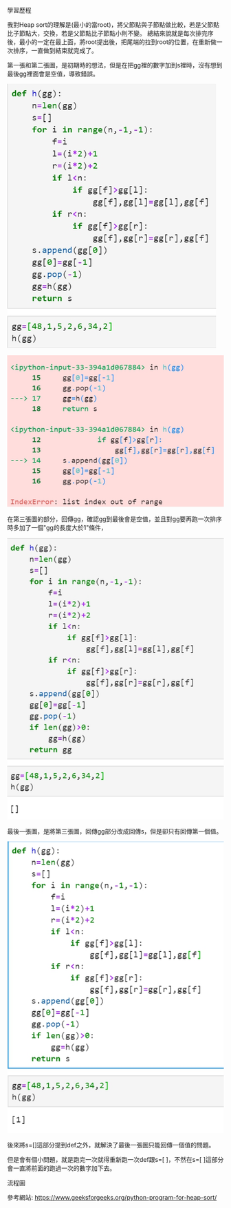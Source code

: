 學習歷程

我對Heap sort的理解是(最小的當root)，將父節點與子節點做比較，若是父節點比子節點大，交換，若是父節點比子節點小則不變。
總結來說就是每次排完序後，最小的一定在最上面，將root提出後，把尾端的拉到root的位置，在重新做一次排序，一直做到結束就完成了。

第一張和第二張圖，是初期時的想法，但是在把gg裡的數字加到s裡時，沒有想到最後gg裡面會是空值，導致錯誤。

![image](https://github.com/sun-peihsuan/learning-note/blob/master/image/1.jpg?)

![image](https://github.com/sun-peihsuan/learning-note/blob/master/image/2.jpg?)

在第三張圖的部分，回傳gg，確認gg到最後會是空值，並且對gg要再跑一次排序時多加了一個"gg的長度大於1"條件，

![image](https://github.com/sun-peihsuan/learning-note/blob/master/image/3.jpg?)

最後一張圖，是將第三張圖，回傳gg部分改成回傳s，但是卻只有回傳第一個值。

![image](https://github.com/sun-peihsuan/learning-note/blob/master/image/4.jpg?)

後來將s=[]這部分提到def之外，就解決了最後一張圖只能回傳一個值的問題。

但是會有個小問題，就是跑完一次就得重新跑一次def跟s=[ ]，不然在s=[ ]這部分會一直將前面的跑過一次的數字加下去。

流程圖

參考網站: https://www.geeksforgeeks.org/python-program-for-heap-sort/
